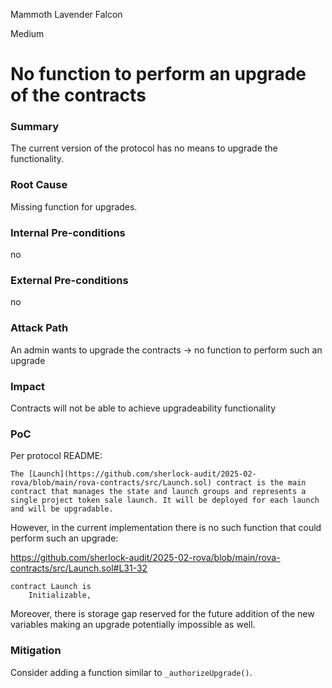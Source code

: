 Mammoth Lavender Falcon

Medium

# No function to perform an upgrade of the contracts

### Summary

The current version of the protocol has no means to upgrade the functionality.

### Root Cause

Missing function for upgrades.

### Internal Pre-conditions

no

### External Pre-conditions

no

### Attack Path

An admin wants to upgrade the contracts -> no function to perform such an upgrade 

### Impact

Contracts will not be able to achieve upgradeability functionality

### PoC

Per protocol README:


```solidity
The [Launch](https://github.com/sherlock-audit/2025-02-rova/blob/main/rova-contracts/src/Launch.sol) contract is the main contract that manages the state and launch groups and represents a single project token sale launch. It will be deployed for each launch and will be upgradable.
```


However, in the current implementation there is no such function that could perform such an upgrade:

https://github.com/sherlock-audit/2025-02-rova/blob/main/rova-contracts/src/Launch.sol#L31-32
```solidity
contract Launch is
    Initializable,
```


Moreover, there is storage gap reserved for the future addition of the new variables making an upgrade potentially impossible as well.

### Mitigation

Consider adding a function similar to `_authorizeUpgrade()`.